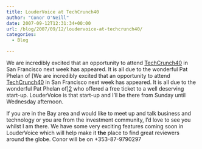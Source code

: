```yaml
---
title: LouderVoice at TechCrunch40
author: "Conor O'Neill"
date: 2007-09-12T12:31:34+00:00
url: /blog/2007/09/12/loudervoice-at-techcrunch40/
categories:
  - Blog

---
```

We are incredibly excited that an opportunity to attend [TechCrunch40][1] in San Francisco next week has appeared. It is all due to the wonderful Pat Phelan of [We are incredibly excited that an opportunity to attend [TechCrunch40][1] in San Francisco next week has appeared. It is all due to the wonderful Pat Phelan of][2] who offered a free ticket to a well deserving start-up. LouderVoice is that start-up and I&#8217;ll be there from Sunday until Wednesday afternoon.

If you are in the Bay area and would like to meet up and talk business and technology or you are from the investment community, I&#8217;d love to see you whilst I am there. We have some very exciting features coming soon in LouderVoice which will help make it **the** place to find great reviewers around the globe. Conor will be on +353-87-9790297

 [1]: http://www.techcrunch20.com/
 [2]: http://blog.roam4free.ie/techcrunch20-competition/